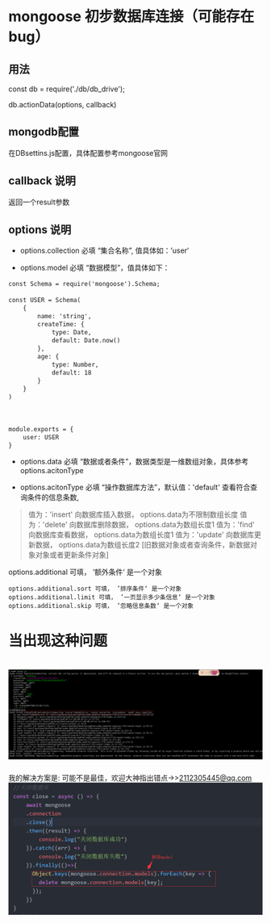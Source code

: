 mongoose 初步数据库连接（可能存在bug）
=======

用法
----
const db = require('./db/db_drive');

db.actionData(options, callback)


mongodb配置
---
在DBsettins.js配置，具体配置参考mongoose官网

callback 说明
---
返回一个result参数


options 说明
----
* options.collection 必填 “集合名称”, 值具体如：’user‘

* options.model 必填 “数据模型”，值具体如下：
```
const Schema = require('mongoose').Schema;

const USER = Schema(
    {
        name: 'string',
        createTime: {
            type: Date,
            default: Date.now()
        },
        age: {
            type: Number,
            default: 18
        }
    }
)



module.exports = {
    user: USER
}
```

* options.data 必填 “数据或者条件”，数据类型是一维数组对象，具体参考options.acitonType


* options.acitonType 必填 “操作数据库方法”，默认值：'default' 查看符合查询条件的信息条数,  

>值为：'insert' 向数据库插入数据， options.data为不限制数组长度
>值为：'delete' 向数据库删除数据， options.data为数组长度1
>值为：'find' 向数据库查看数据， options.data为数组长度1
>值为：'update' 向数据库更新数据， options.data为数组长度2 [旧数据对象或者查询条件，新数据对象对象或者更新条件对象]  

options.additional 可填， ’额外条件‘ 是一个对象  
```
options.additional.sort 可填， ’排序条件‘ 是一个对象
options.additional.limit 可填， ’一页显示多少条信息‘ 是一个对象
options.additional.skip 可填， ’忽略信息条数‘ 是一个对象
```


当出现这种问题
====
![model不可覆盖](./2.png "model不可覆盖")
====
我的解决方案是: 可能不是最佳，欢迎大神指出错点->><2112305445@qq.com>
![关闭数据库连接的同时删除model](./1.png "关闭数据库连接的同时删除model")



